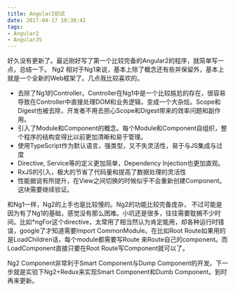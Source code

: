```yaml
---
title: Angular2初试
date: 2017-04-17 10:38:41
tags:
- Angular2
- AngularJS
---
```

好久没有更新了。最近刚好写了第一个比较完备的Angular2的程序，就简单写一点，总结一下。
Ng2 相对于Ng1来说，基本上除了概念还有些并保留外，基本上就是一个全新的Web框架了。几点我比较喜欢的。
<!-- More -->
- 去除了Ng1的Controller。Controller在Ng1中是一个比较尴尬的存在，很容易导致在Controller中直接处理DOM和业务逻辑，变成一个大杂烩。Scope和Digest也被去除，开发者不用去担心Scope和Digest带来的效率问题和副作用。
- 引入了Module和Component的概念。每个Module和Component自组织，整个程序的结构变得比以前更加清晰和易于管理。
- 使用TypeScript作为默认语言，强类型，又不失灵活性，易于与JS集成与过度
- Directive, Service等的定义更加简单，Dependency Injection也更加直观。
- RxJS的引入，极大的节省了代码量和提高了数据处理的灵活性
- 性能据说有所提升，在View之间切换的时候似乎不会重新创建Component。这块需要继续验证。

和Ng1一样，Ng2的上手也是比较慢的。Ng2的功能比较完备庞杂， 不过可能是因为有了Ng1的基础，感觉没有那么困难。小坑还是很多，往往需要耽搁不少时间。比如*ngFor这个directive，太常用了相当然认为肯定能用，却各种运行时错误，google了才知道需要Import CommonModule。在比如Root Route如果用的是LoadChildren话，每个module都需要写Route 来Route自己的component。而LoadComponent直接只要在Root Route写Component就可以了。

Ng2 Component非常利于Smart Component与Dump Component的开发。下一步就是实验下Ng2+Redux来实现Smart Component和Dumb Component。到时再来更新。
